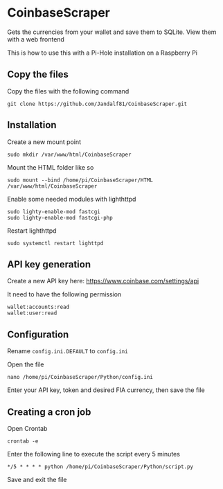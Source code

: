 # CoinbaseScraper
Gets the currencies from your wallet and save them to SQLite. View them with a web frontend

This is how to use this with a Pi-Hole installation on a Raspberry Pi

## Copy the files
Copy the files with the following command

```
git clone https://github.com/Jandalf81/CoinbaseScraper.git
```

## Installation
Create a new mount point

```
sudo mkdir /var/www/html/CoinbaseScraper
```

Mount the HTML folder like so

```
sudo mount --bind /home/pi/CoinbaseScraper/HTML /var/www/html/CoinbaseScraper
```

Enable some needed modules with lighthttpd

```
sudo lighty-enable-mod fastcgi
sudo lighty-enable-mod fastcgi-php
```

Restart lighthttpd

```
sudo systemctl restart lighttpd
```

## API key generation

Create a new API key here: https://www.coinbase.com/settings/api

It need to have the following permission

```
wallet:accounts:read
wallet:user:read
```

## Configuration

Rename `config.ini.DEFAULT` to `config.ini`

Open the file

```
nano /home/pi/CoinbaseScraper/Python/config.ini
```

Enter your API key, token and desired FIA currency, then save the file

## Creating a cron job
Open Crontab

```
crontab -e
```

Enter the following line to execute the script every 5 minutes

```
*/5 * * * * python /home/pi/CoinbaseScraper/Python/script.py
```

Save and exit the file